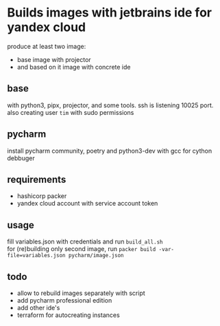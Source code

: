 # Builds images with jetbrains ide for yandex cloud

produce at least two image:
- base image with projector
- and based on it image with concrete ide

## base

with python3, pipx, projector, and some tools. ssh is listening 10025 port.  
also creating user `tim` with sudo permissions

## pycharm

install pycharm community, poetry and python3-dev with gcc for cython debbuger

## requirements

- hashicorp packer
- yandex cloud account with service account token

## usage

fill variables.json with credentials and run `build_all.sh`  
for (re)building only second image, run `packer build -var-file=variables.json pycharm/image.json`

## todo

- allow to rebuild images separately with script
- add pycharm professional edition
- add other ide's
- terraform for autocreating instances
